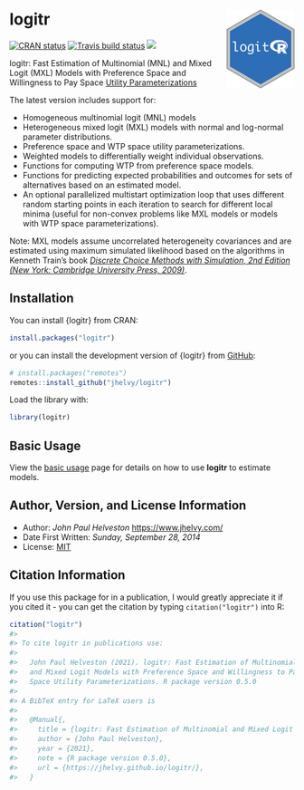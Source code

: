 
<!-- README.md is generated from README.Rmd. Please edit that file -->

# logitr <a href='https://jhelvy.github.io/logitr/'><img src='man/figures/logo.png' align="right" height="139" /></a>

<!-- badges: start -->

[![CRAN
status](https://www.r-pkg.org/badges/version/logitr)](https://CRAN.R-project.org/package=logitr)
[![Travis build
status](https://app.travis-ci.com/jhelvy/logitr.svg?branch=master)](https://app.travis-ci.com/github/jhelvy/logitr)
[![](http://cranlogs.r-pkg.org/badges/grand-total/logitr?color=blue)](https://cran.r-project.org/package=logitr)
<!-- badges: end -->

logitr: Fast Estimation of Multinomial (MNL) and Mixed Logit (MXL)
Models with Preference Space and Willingness to Pay Space [Utility
Parameterizations](https://jhelvy.github.io/logitr/articles/utility_models.html)

The latest version includes support for:

-   Homogeneous multinomial logit (MNL) models
-   Heterogeneous mixed logit (MXL) models with normal and log-normal
    parameter distributions.
-   Preference space and WTP space utility parameterizations.
-   Weighted models to differentially weight individual observations.
-   Functions for computing WTP from preference space models.
-   Functions for predicting expected probabilities and outcomes for
    sets of alternatives based on an estimated model.
-   An optional parallelized multistart optimization loop that uses
    different random starting points in each iteration to search for
    different local minima (useful for non-convex problems like MXL
    models or models with WTP space parameterizations).

Note: MXL models assume uncorrelated heterogeneity covariances and are
estimated using maximum simulated likelihood based on the algorithms in
Kenneth Train’s book [*Discrete Choice Methods with Simulation, 2nd
Edition (New York: Cambridge University Press,
2009)*](https://eml.berkeley.edu/books/choice2.html).

## Installation

You can install {logitr} from CRAN:

``` r
install.packages("logitr")
```

or you can install the development version of {logitr} from
[GitHub](https://github.com/jhelvy/logitr):

``` r
# install.packages("remotes")
remotes::install_github("jhelvy/logitr")
```

Load the library with:

``` r
library(logitr)
```

## Basic Usage

View the [basic
usage](https://jhelvy.github.io/logitr/articles/basic_usage.html) page
for details on how to use **logitr** to estimate models.

## Author, Version, and License Information

-   Author: *John Paul Helveston* <https://www.jhelvy.com/>
-   Date First Written: *Sunday, September 28, 2014*
-   License:
    [MIT](https://github.com/jhelvy/logitr/blob/master/LICENSE.md)

## Citation Information

If you use this package for in a publication, I would greatly appreciate
it if you cited it - you can get the citation by typing
`citation("logitr")` into R:

``` r
citation("logitr")
#> 
#> To cite logitr in publications use:
#> 
#>   John Paul Helveston (2021). logitr: Fast Estimation of Multinomial
#>   and Mixed Logit Models with Preference Space and Willingness to Pay
#>   Space Utility Parameterizations. R package version 0.5.0
#> 
#> A BibTeX entry for LaTeX users is
#> 
#>   @Manual{,
#>     title = {logitr: Fast Estimation of Multinomial and Mixed Logit Models with Preference Space and Willingness to Pay Space Utility Parameterizations},
#>     author = {John Paul Helveston},
#>     year = {2021},
#>     note = {R package version 0.5.0},
#>     url = {https://jhelvy.github.io/logitr/},
#>   }
```
